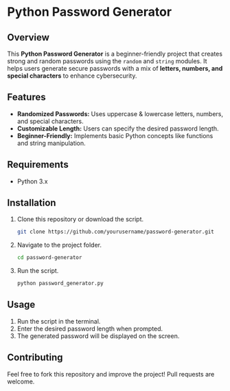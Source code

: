 # Python Password Generator

## Overview
This **Python Password Generator** is a beginner-friendly project that creates strong and random passwords using the `random` and `string` modules. It helps users generate secure passwords with a mix of **letters, numbers, and special characters** to enhance cybersecurity.

## Features
- **Randomized Passwords:** Uses uppercase & lowercase letters, numbers, and special characters.
- **Customizable Length:** Users can specify the desired password length.
- **Beginner-Friendly:** Implements basic Python concepts like functions and string manipulation.

## Requirements
- Python 3.x

## Installation
1. Clone this repository or download the script.
   ```bash
   git clone https://github.com/yourusername/password-generator.git
   ```
2. Navigate to the project folder.
   ```bash
   cd password-generator
   ```
3. Run the script.
   ```bash
   python password_generator.py
   ```

## Usage
1. Run the script in the terminal.
2. Enter the desired password length when prompted.
3. The generated password will be displayed on the screen.

## Contributing
Feel free to fork this repository and improve the project! Pull requests are welcome.

